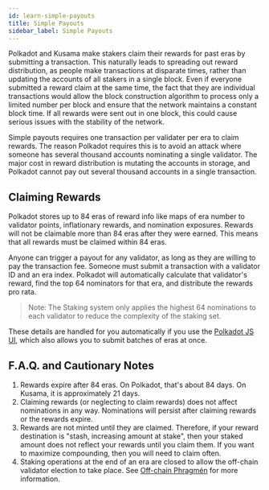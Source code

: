 ```yaml
---
id: learn-simple-payouts
title: Simple Payouts
sidebar_label: Simple Payouts
---
```


Polkadot and Kusama make stakers claim their rewards for past eras by submitting a transaction. This
naturally leads to spreading out reward distribution, as people make transactions at disparate
times, rather than updating the accounts of all stakers in a single block. Even if everyone
submitted a reward claim at the same time, the fact that they are individual transactions would
allow the block construction algorithm to process only a limited number per block and ensure that
the network maintains a constant block time. If all rewards were sent out in one block, this could
cause serious issues with the stability of the network.

Simple payouts requires one transaction per validater per era to claim rewards. The reason Polkadot
requires this is to avoid an attack where someone has several thousand accounts nominating a single
validator. The major cost in reward distribution is mutating the accounts in storage, and Polkadot
cannot pay out several thousand accounts in a single transaction.

## Claiming Rewards

Polkadot stores up to 84 eras of reward info like maps of era number to validator points,
inflationary rewards, and nomination exposures. Rewards will not be claimable more than 84 eras
after they were earned. This means that all rewards must be claimed within 84 eras.

Anyone can trigger a payout for any validator, as long as they are willing to pay the transaction
fee. Someone must submit a transaction with a validator ID and an era index. Polkadot will
automatically calculate that validator's reward, find the top 64 nominators for that era, and
distribute the rewards pro rata.

> Note: The Staking system only applies the highest 64 nominations to each validator to reduce the
> complexity of the staking set.

These details are handled for you automatically if you use the
[Polkadot JS UI](https://polkadot.js.org/apps/#/staking/payout), which also allows you to submit
batches of eras at once.

## F.A.Q. and Cautionary Notes

1. Rewards expire after 84 eras. On Polkadot, that's about 84 days. On Kusama, it is approximately
   21 days.
1. Claiming rewards (or neglecting to claim rewards) does not affect nominations in any way.
   Nominations will persist after claiming rewards or the rewards expire.
1. Rewards are not minted until they are claimed. Therefore, if your reward destination is "stash,
   increasing amount at stake", then your staked amount does not reflect your rewards until you
   claim them. If you want to maximize compounding, then you will need to claim often.
1. Staking operations at the end of an era are closed to allow the off-chain validator election to
   take place. See [Off-chain Phragmén](learn-phragmen#off-chain-phragmen) for more information.

